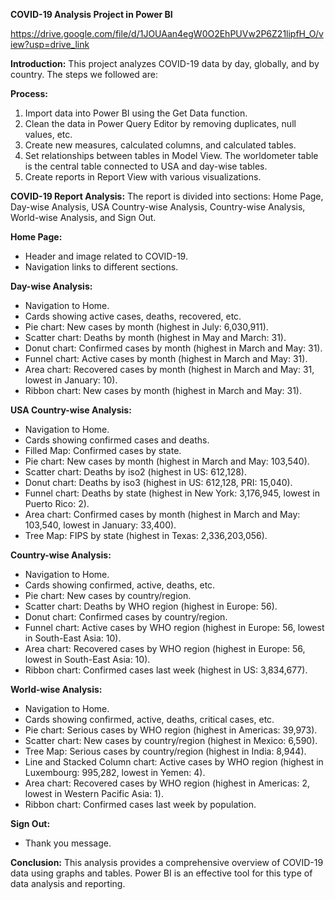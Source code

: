 
**COVID-19 Analysis Project in Power BI**

https://drive.google.com/file/d/1JOUAan4egW0O2EhPUVw2P6Z21lipfH_O/view?usp=drive_link

**Introduction:**
This project analyzes COVID-19 data by day, globally, and by country. The steps we followed are:

**Process:**
1. Import data into Power BI using the Get Data function.
2. Clean the data in Power Query Editor by removing duplicates, null values, etc.
3. Create new measures, calculated columns, and calculated tables.
4. Set relationships between tables in Model View. The worldometer table is the central table connected to USA and day-wise tables.
5. Create reports in Report View with various visualizations.

**COVID-19 Report Analysis:**
The report is divided into sections: Home Page, Day-wise Analysis, USA Country-wise Analysis, Country-wise Analysis, World-wise Analysis, and Sign Out.

**Home Page:**
- Header and image related to COVID-19.
- Navigation links to different sections.

**Day-wise Analysis:**
- Navigation to Home.
- Cards showing active cases, deaths, recovered, etc.
- Pie chart: New cases by month (highest in July: 6,030,911).
- Scatter chart: Deaths by month (highest in May and March: 31).
- Donut chart: Confirmed cases by month (highest in March and May: 31).
- Funnel chart: Active cases by month (highest in March and May: 31).
- Area chart: Recovered cases by month (highest in March and May: 31, lowest in January: 10).
- Ribbon chart: New cases by month (highest in March and May: 31).

**USA Country-wise Analysis:**
- Navigation to Home.
- Cards showing confirmed cases and deaths.
- Filled Map: Confirmed cases by state.
- Pie chart: New cases by month (highest in March and May: 103,540).
- Scatter chart: Deaths by iso2 (highest in US: 612,128).
- Donut chart: Deaths by iso3 (highest in US: 612,128, PRI: 15,040).
- Funnel chart: Deaths by state (highest in New York: 3,176,945, lowest in Puerto Rico: 2).
- Area chart: Confirmed cases by month (highest in March and May: 103,540, lowest in January: 33,400).
- Tree Map: FIPS by state (highest in Texas: 2,336,203,056).

**Country-wise Analysis:**
- Navigation to Home.
- Cards showing confirmed, active, deaths, etc.
- Pie chart: New cases by country/region.
- Scatter chart: Deaths by WHO region (highest in Europe: 56).
- Donut chart: Confirmed cases by country/region.
- Funnel chart: Active cases by WHO region (highest in Europe: 56, lowest in South-East Asia: 10).
- Area chart: Recovered cases by WHO region (highest in Europe: 56, lowest in South-East Asia: 10).
- Ribbon chart: Confirmed cases last week (highest in US: 3,834,677).

**World-wise Analysis:**
- Navigation to Home.
- Cards showing confirmed, active, deaths, critical cases, etc.
- Pie chart: Serious cases by WHO region (highest in Americas: 39,973).
- Scatter chart: New cases by country/region (highest in Mexico: 6,590).
- Tree Map: Serious cases by country/region (highest in India: 8,944).
- Line and Stacked Column chart: Active cases by WHO region (highest in Luxembourg: 995,282, lowest in Yemen: 4).
- Area chart: Recovered cases by WHO region (highest in Americas: 2, lowest in Western Pacific Asia: 1).
- Ribbon chart: Confirmed cases last week by population.

**Sign Out:**
- Thank you message.

**Conclusion:**
This analysis provides a comprehensive overview of COVID-19 data using graphs and tables. Power BI is an effective tool for this type of data analysis and reporting.

